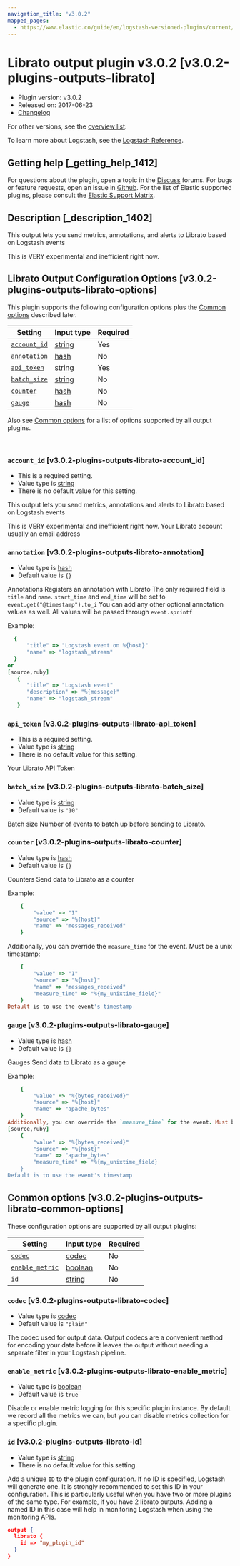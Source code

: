 ```yaml
---
navigation_title: "v3.0.2"
mapped_pages:
  - https://www.elastic.co/guide/en/logstash-versioned-plugins/current/v3.0.2-plugins-outputs-librato.html
---
```


# Librato output plugin v3.0.2 [v3.0.2-plugins-outputs-librato]


* Plugin version: v3.0.2
* Released on: 2017-06-23
* [Changelog](https://github.com/logstash-plugins/logstash-output-librato/blob/v3.0.2/CHANGELOG.md)

For other versions, see the [overview list](output-librato-index.md).

To learn more about Logstash, see the [Logstash Reference](logstash://reference/index.md).

## Getting help [_getting_help_1412]

For questions about the plugin, open a topic in the [Discuss](http://discuss.elastic.co) forums. For bugs or feature requests, open an issue in [Github](https://github.com/logstash-plugins/logstash-output-librato). For the list of Elastic supported plugins, please consult the [Elastic Support Matrix](https://www.elastic.co/support/matrix#matrix_logstash_plugins).


## Description [_description_1402]

This output lets you send metrics, annotations, and alerts to Librato based on Logstash events

This is VERY experimental and inefficient right now.


## Librato Output Configuration Options [v3.0.2-plugins-outputs-librato-options]

This plugin supports the following configuration options plus the [Common options](v3-0-2-plugins-outputs-librato.md#v3.0.2-plugins-outputs-librato-common-options) described later.

| Setting | Input type | Required |
| --- | --- | --- |
| [`account_id`](v3-0-2-plugins-outputs-librato.md#v3.0.2-plugins-outputs-librato-account_id) | [string](logstash://reference/configuration-file-structure.md#string) | Yes |
| [`annotation`](v3-0-2-plugins-outputs-librato.md#v3.0.2-plugins-outputs-librato-annotation) | [hash](logstash://reference/configuration-file-structure.md#hash) | No |
| [`api_token`](v3-0-2-plugins-outputs-librato.md#v3.0.2-plugins-outputs-librato-api_token) | [string](logstash://reference/configuration-file-structure.md#string) | Yes |
| [`batch_size`](v3-0-2-plugins-outputs-librato.md#v3.0.2-plugins-outputs-librato-batch_size) | [string](logstash://reference/configuration-file-structure.md#string) | No |
| [`counter`](v3-0-2-plugins-outputs-librato.md#v3.0.2-plugins-outputs-librato-counter) | [hash](logstash://reference/configuration-file-structure.md#hash) | No |
| [`gauge`](v3-0-2-plugins-outputs-librato.md#v3.0.2-plugins-outputs-librato-gauge) | [hash](logstash://reference/configuration-file-structure.md#hash) | No |

Also see [Common options](v3-0-2-plugins-outputs-librato.md#v3.0.2-plugins-outputs-librato-common-options) for a list of options supported by all output plugins.

 

### `account_id` [v3.0.2-plugins-outputs-librato-account_id]

* This is a required setting.
* Value type is [string](logstash://reference/configuration-file-structure.md#string)
* There is no default value for this setting.

This output lets you send metrics, annotations and alerts to Librato based on Logstash events

This is VERY experimental and inefficient right now. Your Librato account usually an email address


### `annotation` [v3.0.2-plugins-outputs-librato-annotation]

* Value type is [hash](logstash://reference/configuration-file-structure.md#hash)
* Default value is `{}`

Annotations Registers an annotation with Librato The only required field is `title` and `name`. `start_time` and `end_time` will be set to `event.get("@timestamp").to_i` You can add any other optional annotation values as well. All values will be passed through `event.sprintf`

Example:

```ruby
  {
      "title" => "Logstash event on %{host}"
      "name" => "logstash_stream"
  }
or
[source,ruby]
   {
      "title" => "Logstash event"
      "description" => "%{message}"
      "name" => "logstash_stream"
   }
```


### `api_token` [v3.0.2-plugins-outputs-librato-api_token]

* This is a required setting.
* Value type is [string](logstash://reference/configuration-file-structure.md#string)
* There is no default value for this setting.

Your Librato API Token


### `batch_size` [v3.0.2-plugins-outputs-librato-batch_size]

* Value type is [string](logstash://reference/configuration-file-structure.md#string)
* Default value is `"10"`

Batch size Number of events to batch up before sending to Librato.


### `counter` [v3.0.2-plugins-outputs-librato-counter]

* Value type is [hash](logstash://reference/configuration-file-structure.md#hash)
* Default value is `{}`

Counters Send data to Librato as a counter

Example:

```ruby
    {
        "value" => "1"
        "source" => "%{host}"
        "name" => "messages_received"
    }
```

Additionally, you can override the `measure_time` for the event. Must be a unix timestamp:

```ruby
    {
        "value" => "1"
        "source" => "%{host}"
        "name" => "messages_received"
        "measure_time" => "%{my_unixtime_field}"
    }
Default is to use the event's timestamp
```


### `gauge` [v3.0.2-plugins-outputs-librato-gauge]

* Value type is [hash](logstash://reference/configuration-file-structure.md#hash)
* Default value is `{}`

Gauges Send data to Librato as a gauge

Example:

```ruby
    {
        "value" => "%{bytes_received}"
        "source" => "%{host}"
        "name" => "apache_bytes"
    }
Additionally, you can override the `measure_time` for the event. Must be a unix timestamp:
[source,ruby]
    {
        "value" => "%{bytes_received}"
        "source" => "%{host}"
        "name" => "apache_bytes"
        "measure_time" => "%{my_unixtime_field}
    }
Default is to use the event's timestamp
```



## Common options [v3.0.2-plugins-outputs-librato-common-options]

These configuration options are supported by all output plugins:

| Setting | Input type | Required |
| --- | --- | --- |
| [`codec`](v3-0-2-plugins-outputs-librato.md#v3.0.2-plugins-outputs-librato-codec) | [codec](logstash://reference/configuration-file-structure.md#codec) | No |
| [`enable_metric`](v3-0-2-plugins-outputs-librato.md#v3.0.2-plugins-outputs-librato-enable_metric) | [boolean](logstash://reference/configuration-file-structure.md#boolean) | No |
| [`id`](v3-0-2-plugins-outputs-librato.md#v3.0.2-plugins-outputs-librato-id) | [string](logstash://reference/configuration-file-structure.md#string) | No |

### `codec` [v3.0.2-plugins-outputs-librato-codec]

* Value type is [codec](logstash://reference/configuration-file-structure.md#codec)
* Default value is `"plain"`

The codec used for output data. Output codecs are a convenient method for encoding your data before it leaves the output without needing a separate filter in your Logstash pipeline.


### `enable_metric` [v3.0.2-plugins-outputs-librato-enable_metric]

* Value type is [boolean](logstash://reference/configuration-file-structure.md#boolean)
* Default value is `true`

Disable or enable metric logging for this specific plugin instance. By default we record all the metrics we can, but you can disable metrics collection for a specific plugin.


### `id` [v3.0.2-plugins-outputs-librato-id]

* Value type is [string](logstash://reference/configuration-file-structure.md#string)
* There is no default value for this setting.

Add a unique `ID` to the plugin configuration. If no ID is specified, Logstash will generate one. It is strongly recommended to set this ID in your configuration. This is particularly useful when you have two or more plugins of the same type. For example, if you have 2 librato outputs. Adding a named ID in this case will help in monitoring Logstash when using the monitoring APIs.

```json
output {
  librato {
    id => "my_plugin_id"
  }
}
```



